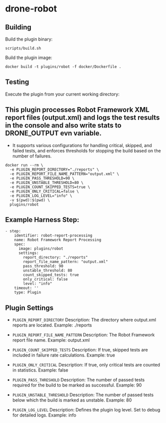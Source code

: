 # drone-robot

## Building

Build the plugin binary:

```text
scripts/build.sh
```

Build the plugin image:

```text
docker build -t plugins/robot -f docker/Dockerfile .
```

## Testing

Execute the plugin from your current working directory:
## This plugin processes Robot Framework XML report files (output.xml) and logs the test results in the console and also write stats to DRONE_OUTPUT evn variable.
- It supports various configurations for handling critical, skipped, and failed tests, and enforces thresholds for stopping the build based on the number of failures.

```
docker run --rm \
  -e PLUGIN_REPORT_DIRECTORY="./reports" \
  -e PLUGIN_REPORT_FILE_NAME_PATTERN="output.xml" \
  -e PLUGIN_PASS_THRESHOLD=90 \
  -e PLUGIN_UNSTABLE_THRESHOLD=80 \
  -e PLUGIN_COUNT_SKIPPED_TESTS=true \
  -e PLUGIN_ONLY_CRITICAL=false \
  -e PLUGIN_LOG_LEVEL="info" \
  -v $(pwd):$(pwd) \
  plugins/robot
```
## Example Harness Step:
```
- step:
    identifier: robot-report-processing
    name: Robot Framework Report Processing
    spec:
      image: plugins/robot
      settings:
        report_directory: "./reports"
        report_file_name_pattern: "output.xml"
        pass_threshold: 90
        unstable_threshold: 80
        count_skipped_tests: true
        only_critical: false
        level: "info"
    timeout: ''
    type: Plugin
```

## Plugin Settings
- `PLUGIN_REPORT_DIRECTORY`
Description: The directory where output.xml reports are located.
Example: ./reports

- `PLUGIN_REPORT_FILE_NAME_PATTERN`
Description: The Robot Framework report file name.
Example: output.xml

- `PLUGIN_COUNT_SKIPPED_TESTS`
Description: If true, skipped tests are included in failure rate calculations.
Example: true

- `PLUGIN_ONLY_CRITICAL`
Description: If true, only critical tests are counted in statistics.
Example: false

- `PLUGIN_PASS_THRESHOLD`
Description: The number of passed tests required for the build to be marked as successful.
Example: 90

- `PLUGIN_UNSTABLE_THRESHOLD`
Description: The number of passed tests below which the build is marked as unstable.
Example: 80
	
- `PLUGIN_LOG_LEVEL`
Description: Defines the plugin log level. Set to debug for detailed logs.
Example: info